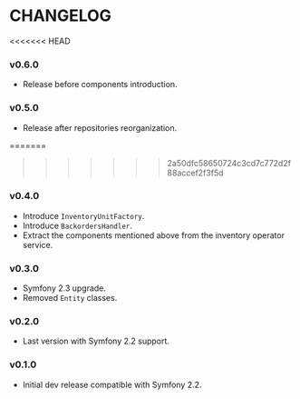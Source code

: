 CHANGELOG
=========

<<<<<<< HEAD
### v0.6.0

* Release before components introduction.

### v0.5.0

* Release after repositories reorganization.

=======
>>>>>>> 2a50dfc58650724c3cd7c772d2f88accef2f3f5d
### v0.4.0

* Introduce ``InventoryUnitFactory``.
* Introduce ``BackordersHandler``.
* Extract the components mentioned above from the inventory operator service.

### v0.3.0

* Symfony 2.3 upgrade.
* Removed ``Entity`` classes.

### v0.2.0

* Last version with Symfony 2.2 support.

### v0.1.0

* Initial dev release compatible with Symfony 2.2.
